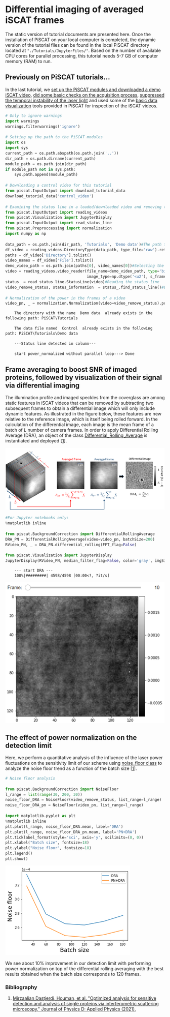 # Differential imaging of averaged iSCAT frames    
The static version of tutorial documents are presented here. Once the installation of PiSCAT on your local computer is completed, the dynamic version of the tutorial files can be found in the local PiSCAT directory located at `"./Tutorials/JupyterFiles/"`.  Based on the number of available CPU cores for parallel 
processing, this tutorial needs 5-7 GB of computer memory (RAM) to run.
## Previously on PiSCAT tutorials...
In the last tutorial, 
we [set up the PiSCAT modules and downloaded a demo iSCAT video](Tutorial1.ipynb#Setting-up-the-PiSCAT-modules-and-downloading-a-demo-iSCAT-video), 
[did some basic checks on the acquisition process](Tutorial1.ipynb#Examining-the-status-line-&-removing-it), 
[suppressed the temporal instability of the laser light](Tutorial1.ipynb#Normalization-of-the-power-in-the-frames-of-a-video) 
and used some of the [basic data visualization](Tutorial1.ipynb#Display-and-inspect-a-loaded-video) 
tools provided in PiSCAT for inspection of the iSCAT videos.

```python
# Only to ignore warnings
import warnings
warnings.filterwarnings('ignore')

# Setting up the path to the PiSCAT modules
import os
import sys
current_path = os.path.abspath(os.path.join('..'))
dir_path = os.path.dirname(current_path)
module_path = os.path.join(dir_path)
if module_path not in sys.path:
    sys.path.append(module_path)

# Downloading a control video for this tutorial 
from piscat.InputOutput import download_tutorial_data
download_tutorial_data('control_video')

# Examining the status line in a loaded/downloaded video and removing the line
from piscat.InputOutput import reading_videos
from piscat.Visualization import JupyterDisplay
from piscat.InputOutput import read_status_line
from piscat.Preproccessing import normalization
import numpy as np

data_path = os.path.join(dir_path, 'Tutorials', 'Demo data')#The path to the demo data
df_video = reading_videos.DirectoryType(data_path, type_file='raw').return_df()
paths = df_video['Directory'].tolist()
video_names = df_video['File'].tolist()
demo_video_path = os.path.join(paths[0], video_names[0])#Selecting the first entry in the list
video = reading_videos.video_reader(file_name=demo_video_path, type='binary', img_width=128, img_height=128, 
                                    image_type=np.dtype('<u2'), s_frame=0, e_frame=-1)#Loading the video
status_ = read_status_line.StatusLine(video)#Reading the status line
video_remove_status, status_information  = status_.find_status_line()#Examining the status line & removing it

# Normalization of the power in the frames of a video
video_pn, _ = normalization.Normalization(video=video_remove_status).power_normalized()
```
```lang-none 
    The directory with the name  Demo data  already exists in the following path: PiSCAT\Tutorials
    
    The data file named  Control  already exists in the following path: PiSCAT\Tutorials\Demo data

    ---Status line detected in column---
    
    start power_normalized without parallel loop---> Done
```

## Frame averaging to boost SNR of imaged proteins, followed by visualization of their signal via differential imaging
The illumination profile and imaged speckles from the coverglass are among static features in iSCAT videos that can 
be removed by subtracting two subsequent frames to obtain a differential image which will only include dynamic 
features. As illustrated in the figure below, these features are new relative to the reference image, 
which is itself being rolled forward. In the calculation of the differential image, each image is the mean 
frame of a batch of $L$ number of camera frames. In order to apply Differential Rolling Average (DRA), an object of the 
class [Differential_Rolling_Average](https://piscat.readthedocs.io/code_reference.html#piscat.BackgroundCorrection.DifferentialRollingAverage) is 
instantiated and deployed [[1](http://iopscience.iop.org/article/10.1088/1361-6463/ac2f68)].

![](../Fig/DRA.png)

```python
#For Jupyter notebooks only:
%matplotlib inline

from piscat.BackgroundCorrection import DifferentialRollingAverage
DRA_PN = DifferentialRollingAverage(video=video_pn, batchSize=200)
RVideo_PN, _ = DRA_PN.differential_rolling(FFT_flag=False)

from piscat.Visualization import JupyterDisplay
JupyterDisplay(RVideo_PN, median_filter_flag=False, color='gray', imgSizex=5, imgSizey=5, IntSlider_width='500px', step=100)
```

```lang-none    
    --- start DRA ---
    100%|#########| 4598/4598 [00:00<?, ?it/s]
```

![](../Fig/tu2_vid1.png)

## The effect of power normalization on the detection limit 
Here, we perform a quantitative analysis of the influence of the laser power fluctuations on the sensitivity limit of our scheme using [noise_floor class](https://piscat.readthedocs.io/code_reference.html#piscat.BackgroundCorrection.NoiseFloor) to analyze the noise floor trend as a function of the batch size [[1](http://iopscience.iop.org/article/10.1088/1361-6463/ac2f68)].


```python
# Noise floor analysis

from piscat.BackgroundCorrection import NoiseFloor
l_range = list(range(30, 200, 30))
noise_floor_DRA = NoiseFloor(video_remove_status, list_range=l_range)
noise_floor_DRA_pn = NoiseFloor(video_pn, list_range=l_range)

import matplotlib.pyplot as plt
%matplotlib inline
plt.plot(l_range, noise_floor_DRA.mean, label='DRA')
plt.plot(l_range, noise_floor_DRA_pn.mean, label='PN+DRA')
plt.ticklabel_format(style='sci', axis='y', scilimits=(0, 0))
plt.xlabel("Batch size", fontsize=18)
plt.ylabel("Noise floor", fontsize=18)
plt.legend()
plt.show()
```

![](output_7_0.png)

We see about 10% improvement in our detection limit with performing power normalization on top of the differential rolling averaging with the best results obtained when the batch size corresponds to 120 frames.

### Bibliography
1. [Mirzaalian Dastjerdi, Houman, et al. "Optimized analysis for sensitive detection and analysis of single proteins via interferometric scattering microscopy." Journal of Physics D: Applied Physics (2021).](http://iopscience.iop.org/article/10.1088/1361-6463/ac2f68)
